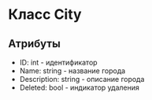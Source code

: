 # Класс City

## Атрибуты

- ID: int - идентификатор
- Name: string - название города
- Description: string - описание города
- Deleted: bool - индикатор удаления